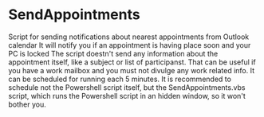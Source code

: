 # SendAppointments
Script for sending notifications about nearest appointments from Outlook calendar
It will notify you if an appointment is having place soon and your PC is locked
The script doestn't send any information about the appointment itself, like a subject or list of participanst.
That can be useful if you have a work mailbox and you must not divulge any work related info.
It can be scheduled for running each 5 minutes. It is recommended to schedule not the Powershell script itself, but the SendAppointments.vbs script, which runs the Powershell script in an hidden window, so it won't bother you.
